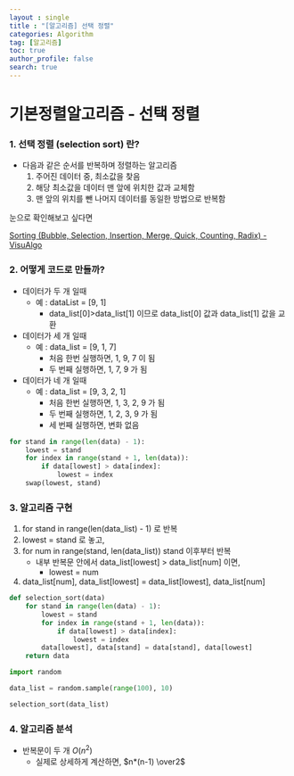 ```yaml
---
layout : single
title : "[알고리즘] 선택 정렬"
categories: Algorithm
tag: [알고리즘]
toc: true
author_profile: false
search: true
---
```

# 기본정렬알고리즘 - 선택 정렬

### 1. 선택 정렬 (selection sort) 란?

- 다음과 같은 순서를 반복하며 정렬하는 알고리즘
    1. 주어진 데이터 중, 최소값을 찾음
    2. 해당 최소값을 데이터 맨 앞에 위치한 값과 교체함
    3. 맨 앞의 위치를 뺀 나머지 데이터를 동일한 방법으로 반복함
    

눈으로 확인해보고 싶다면

[Sorting (Bubble, Selection, Insertion, Merge, Quick, Counting, Radix) - VisuAlgo](https://visualgo.net/en/sorting)

### 2. 어떻게 코드로 만들까?

- 데이터가 두 개 일때
    - 예 : dataList = [9, 1]
        - data_list[0]>data_list[1] 이므로 data_list[0] 값과 data_list[1] 값을 교환
- 데이터가 세 개 일때
    - 예 : data_list = [9, 1, 7]
        - 처음 한번 실행하면, 1, 9, 7 이 됨
        - 두 번째 실행하면, 1, 7, 9 가 됨
- 데이터가 네 개 일때
    - 예 : data_list = [9, 3, 2, 1]
        - 처음 한번 실행하면, 1, 3, 2, 9 가 됨
        - 두 번째 실행하면, 1, 2, 3, 9 가 됨
        - 세 번째 실행하면, 변화 없음

```python
for stand in range(len(data) - 1):
	lowest = stand
	for index in range(stand + 1, len(data)):
		if data[lowest] > data[index]:
			lowest = index
	swap(lowest, stand)
```

### 3. 알고리즘 구현

1. for stand in range(len(data_list) - 1) 로 반복
2. lowest = stand 로 놓고,
3. for num in range(stand, len(data_list)) stand 이후부터 반복
    - 내부 반복문 안에서 data_list[lowest] > data_list[num] 이면,
        - lowest = num
4. data_list[num], data_list[lowest] = data_list[lowest], data_list[num]

```python
def selection_sort(data)
	for stand in range(len(data) - 1):
		lowest = stand
		for index in range(stand + 1, len(data)):
			if data[lowest] > data[index]:
				lowest = index
		data[lowest], data[stand] = data[stand], data[lowest]
	return data
```

```python
import random

data_list = random.sample(range(100), 10)

selection_sort(data_list)
```

### 4. 알고리즘 분석

- 반복문이 두 개 $O(n^2)$
    - 실제로 상세하게 계산하면, $n*(n-1) \over2$